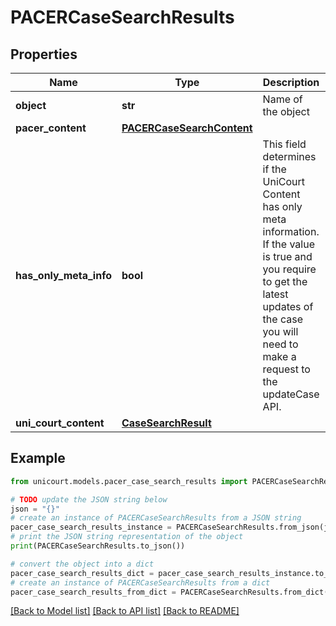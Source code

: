# PACERCaseSearchResults


## Properties

Name | Type | Description | Notes
------------ | ------------- | ------------- | -------------
**object** | **str** | Name of the object | [default to 'PACERCaseSearchResults']
**pacer_content** | [**PACERCaseSearchContent**](PACERCaseSearchContent.md) |  | 
**has_only_meta_info** | **bool** | This field determines if the UniCourt Content has only meta information. If the value is true and you require to get the latest updates of the case you will need to make a request to the updateCase API. | 
**uni_court_content** | [**CaseSearchResult**](CaseSearchResult.md) |  | 

## Example

```python
from unicourt.models.pacer_case_search_results import PACERCaseSearchResults

# TODO update the JSON string below
json = "{}"
# create an instance of PACERCaseSearchResults from a JSON string
pacer_case_search_results_instance = PACERCaseSearchResults.from_json(json)
# print the JSON string representation of the object
print(PACERCaseSearchResults.to_json())

# convert the object into a dict
pacer_case_search_results_dict = pacer_case_search_results_instance.to_dict()
# create an instance of PACERCaseSearchResults from a dict
pacer_case_search_results_from_dict = PACERCaseSearchResults.from_dict(pacer_case_search_results_dict)
```
[[Back to Model list]](../README.md#documentation-for-models) [[Back to API list]](../README.md#documentation-for-api-endpoints) [[Back to README]](../README.md)


